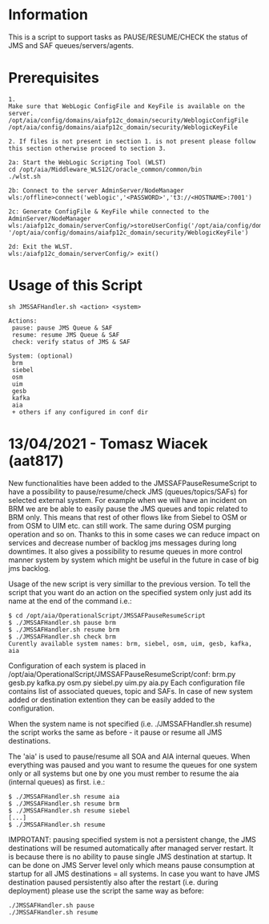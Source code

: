 # Information
This is a script to support tasks as PAUSE/RESUME/CHECK the status of
JMS and SAF queues/servers/agents.

# Prerequisites
````
1. 
Make sure that WebLogic ConfigFile and KeyFile is available on the server.
/opt/aia/config/domains/aiafp12c_domain/security/WeblogicConfigFile
/opt/aia/config/domains/aiafp12c_domain/security/WeblogicKeyFile

2. If files is not present in section 1. is not present please follow this section otherwise proceed to section 3.

2a: Start the WebLogic Scripting Tool (WLST)
cd /opt/aia/Middleware_WLS12C/oracle_common/common/bin
./wlst.sh

2b: Connect to the server AdminServer/NodeManager
wls:/offline>connect('weblogic','<PASSWORD>','t3://<HOSTNAME>:7001')

2c: Generate ConfigFile & KeyFile while connected to the AdminServer/NodeManager
wls:/aiafp12c_domain/serverConfig/>storeUserConfig('/opt/aia/config/domains/aiafp12c_domain/security/WeblogicConfigFile', '/opt/aia/config/domains/aiafp12c_domain/security/WeblogicKeyFile')

2d: Exit the WLST.
wls:/aiafp12c_domain/serverConfig/> exit()
````
# Usage of this Script
````
sh JMSSAFHandler.sh <action> <system>

Actions:
 pause: pause JMS Queue & SAF
 resume: resume JMS Queue & SAF
 check: verify status of JMS & SAF

System: (optional)
 brm
 siebel
 osm
 uim
 gesb
 kafka
 aia
 + others if any configured in conf dir
````

# 13/04/2021 - Tomasz Wiacek (aat817)
New functionalities have been added to the JMSSAFPauseResumeScript to have a possibility to pause/resume/check JMS (queues/topics/SAFs) for selected external system. For example when we will have an incident on BRM we are be able to easily pause the JMS queues and topic related to BRM only. This means that rest of other flows like from Siebel to OSM or from OSM to UIM etc. can still work. The same during OSM purging operation and so on. Thanks to this in some cases we can reduce impact on services and decrease number of backlog jms messages during long downtimes. It also gives a possibility to resume queues in more control manner system by system which might be useful in the future in case of big jms backlog.

Usage of the new script is very simillar to the previous version. To tell the script that you want do an action on the specified system only just add its name at the end of the command i.e.:
````
$ cd /opt/aia/OperationalScript/JMSSAFPauseResumeScript
$ ./JMSSAFHandler.sh pause brm
$ ./JMSSAFHandler.sh resume brm
$ ./JMSSAFHandler.sh check brm
Curently available system names: brm, siebel, osm, uim, gesb, kafka, aia
````

Configuration of each system is placed in  /opt/aia/OperationalScript/JMSSAFPauseResumeScript/conf:
brm.py  gesb.py  kafka.py  osm.py  siebel.py  uim.py  aia.py
Each configuration file contains list of associated queues, topic and SAFs. In case of new system added or destination extention they can be easily added to the configuration. 

When the system name is not specified (i.e. ./JMSSAFHandler.sh resume) the script works the same as before -  it pause or resume all JMS destinations.

The 'aia' is used to pause/resume all SOA and AIA internal queues. When everything was paused and you want to resume the queues for one system only or all systems but one by one you must rember to resume the aia (internal queues) as first. i.e.:
````
$ ./JMSSAFHandler.sh resume aia
$ ./JMSSAFHandler.sh resume brm
$ ./JMSSAFHandler.sh resume siebel
[...]
$ ./JMSSAFHandler.sh resume
````
IMPROTANT:
pausing specified system is not a persistent change, the JMS destinations will be resumed automatically after managed server restart. It is because there is no ability to pause single JMS destination at startup. It can be done on JMS Server level only which means pause consumption at startup for all JMS destinations = all systems. In case you want to have JMS destination paused persistently also after the restart (i.e. during deployment) please use the script the same way as before: 
````
./JMSSAFHandler.sh pause
./JMSSAFHandler.sh resume
````

